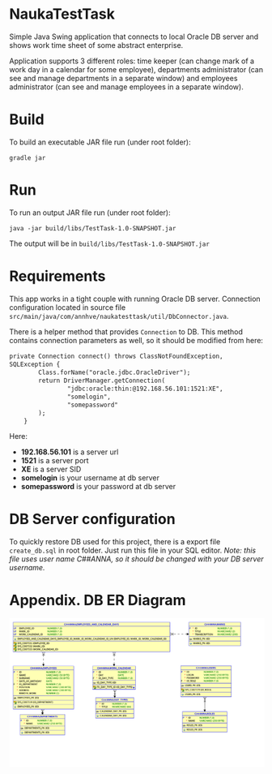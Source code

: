 # NaukaTestTask
Simple Java Swing application that connects to local Oracle DB server and shows work time sheet of some abstract enterprise.

Application supports 3 different roles: time keeper (can change mark of a work day in a calendar for some employee), departments administrator (can see and manage departments in a separate window) and employees administrator (can see and manage employees in a separate window).

# Build
To build an executable JAR file run (under root folder):
```
gradle jar
```

# Run
To run an output JAR file run (under root folder):
```
java -jar build/libs/TestTask-1.0-SNAPSHOT.jar
```

The output will be in `build/libs/TestTask-1.0-SNAPSHOT.jar`

# Requirements
This app works in a tight couple with running Oracle DB server.
Connection configuration located in source file `src/main/java/com/annhve/naukatesttask/util/DbConnector.java`.

There is a helper method that provides `Connection` to DB. This method contains connection parameters as well, so it should be modified from here:
```
private Connection connect() throws ClassNotFoundException, SQLException {
        Class.forName("oracle.jdbc.OracleDriver");
        return DriverManager.getConnection(
                "jdbc:oracle:thin:@192.168.56.101:1521:XE",
                "somelogin",
                "somepassword"
        );
    }
```
Here:
* __192.168.56.101__ is a server url
* __1521__ is a server port
* __XE__ is a server SID
* __somelogin__ is your username at db server
* __somepassword__ is your password at db server

# DB Server configuration
To quickly restore DB used for this project, there is a export file `create_db.sql` in root folder. Just run this file in your SQL editor. _Note: this file uses user name C##ANNA, so it should be changed with your DB server username._

# Appendix. DB ER Diagram
![ER Diagram](db_er_diagram.png)
